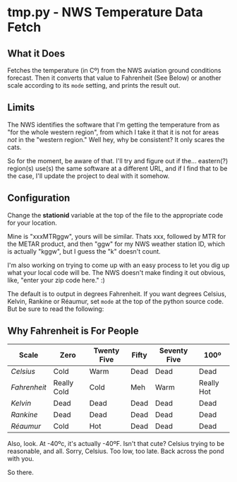 # tmp.py - NWS Temperature Data Fetch

## What it Does

Fetches the temperature (in Cº) from the NWS aviation ground conditions
forecast. Then it converts that value to Fahrenheit \(See Below\) or another
scale according to its `mode` setting, and prints the result out.

## Limits

The NWS identifies the software that I'm getting the temperature from
as "for the whole western region", from which I take it that it is not
for areas _not_ in the "western region." Well hey, why be consistent?
It only scares the cats.

So for the moment, be aware of that. I'll try and figure out if the...
eastern\(?\) region\(s\) use\(s\) the same software at a different URL, and if
I find that to be the case, I'll update the project to deal with it
somehow.

## Configuration

Change the **stationid** variable at the top of the file to the
appropriate code for your location.

Mine is "xxxMTRggw", yours will be similar. Thats xxx, followed by MTR
for the METAR product, and then "ggw" for my NWS weather station ID,
which is actually "kggw", but I guess the "k" doesn't count.

I'm also working on trying to come up with an easy process to let you
dig up what your local code will be. The NWS doesn't make finding it out
obvious, like, "enter your zip code here." :\)

The default is to output in degrees Fahrenheit. If you want degrees
Celsius, Kelvin, Rankine or Réaumur, set `mode` at the top of the python source code. But be
sure to read the following:

## Why Fahrenheit is For People

Scale | Zero | Twenty Five | Fifty | Seventy Five | 100º  
----- | ---- | ----------- | ----- | ------------ | ---  
 *Celsius* | Cold | Warm | Dead | Dead | Dead  
 *Fahrenheit* | Really Cold | Cold | Meh | Warm | Really Hot  
 *Kelvin* | Dead | Dead | Dead | Dead | Dead  
 *Rankine* | Dead | Dead | Dead | Dead | Dead  
 *Réaumur* | Cold | Hot | Dead | Dead | Dead
Also, look. At -40ºc, it's actually -40ºF.
Isn't that cute? Celsius trying to be reasonable, and all.
Sorry, Celsius. Too low, too late. Back across the pond with you.

So there.
